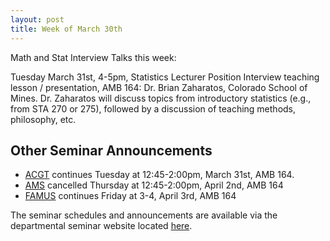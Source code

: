 ```yaml
---
layout: post
title: Week of March 30th
---
```


Math and Stat Interview Talks this week:

Tuesday  March 31st, 4-5pm, Statistics Lecturer Position Interview teaching lesson / presentation, AMB 164:
Dr. Brian Zaharatos, Colorado School of Mines. Dr. Zaharatos will discuss topics from introductory statistics (e.g., from STA 270 or 275), followed by a discussion of teaching methods, philosophy, etc.

## Other Seminar Announcements ##

- [ACGT](acgtSpring2015) continues Tuesday at 12:45-2:00pm, March 31st, AMB 164.  
- [AMS](amsSpring2015) cancelled Thursday at 12:45-2:00pm, April 2nd, AMB 164
- [FAMUS](famusSpring2015) continues Friday at 3-4, April 3rd, AMB 164

The seminar schedules and announcements are available via the departmental seminar website located [here](http://naumathstat.github.io/seminars).

